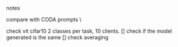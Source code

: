 notes

compare with CODA prompts \

check vit cifar10 2 classes per task, 10 clients.
[] check if the model generated is the same
    [] check averaging